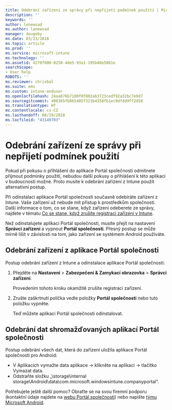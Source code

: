 ```yaml
---
title: Odebrání zařízení ze správy při nepřijetí podmínek použití | Microsoft Docs
description: ''
keywords: ''
author: lenewsad
ms.author: lanewsad
manager: dougeby
ms.date: 03/23/2018
ms.topic: article
ms.prod: ''
ms.service: microsoft-intune
ms.technology: ''
ms.assetid: 4278f000-0258-4de5-93a1-195b48e5061e
searchScope:
- User help
ROBOTS: ''
ms.reviewer: chrisbal
ms.suite: ems
ms.custom: intune-enduser
ms.openlocfilehash: 24aa876b7100f0f802ab3723cedf92a32bc7e9d7
ms.sourcegitcommit: 490365fb8b5405f323b4358fb1ec9dfdd9ff2d58
ms.translationtype: HT
ms.contentlocale: cs-CZ
ms.lasthandoff: 08/29/2018
ms.locfileid: "43149703"
---
```

# <a name="remove-your-device-from-management-if-you-declined-terms-of-use"></a>Odebrání zařízení ze správy při nepřijetí podmínek použití

Pokud při pokusu o přihlášení do aplikace Portál společnosti odmítnete přijmout podmínky použití, nebudou další pokusy o přihlášení k této aplikaci v budoucnosti možné. Proto musíte k odebrání zařízení z Intune použít alternativní postup.

Při odinstalaci aplikace Portál společnosti současně odebíráte zařízení z Intune. Vaše zařízení už nebude mít přístup k prostředkům společnosti. Další informace o tom, co se stane, když zařízení odeberete ze správy, najdete v tématu [Co se stane, když zrušíte registraci zařízení v Intune](what-happens-if-you-unenroll-your-device-from-intune-android.md).

Než odinstalujete aplikaci Portál společnosti, musíte přejít na nastavení **Správci zařízení** a vypnout **Portál společnosti**. Přesný postup se může mírně lišit v závislosti na tom, jako zařízení se systémem Android používáte.

## <a name="removing-the-device-from-the-company-portal-app"></a>Odebrání zařízení z aplikace Portál společnosti

Postup odebrání zařízení z Intune a odinstalace aplikace Portál společnosti:

1.  Přejděte na **Nastavení** &gt; **Zabezpečení &amp; Zamykací obrazovka** &gt; **Správci zařízení**.

    Provedením tohoto kroku okamžitě zrušíte registraci zařízení.

2.  Zrušte zaškrtnutí políčka vedle položky **Portál společnosti** nebo tuto položku vypněte.

    Teď můžete aplikaci Portál společnosti odinstalovat.

## <a name="removing-data-collected-by-the-company-portal-app"></a>Odebrání dat shromažďovaných aplikací Portál společnosti

Postup odebrání všech dat, která do zařízení uložila aplikace Portál společnosti pro Android:

  - V Aplikacích vymažte data aplikace -> klikněte na aplikaci -> tlačítko Vymazat data.
  - Odstraňte složku „\storage\internal storage\Android\data\com.microsoft.windowsintune.companyportal“.


Potřebujete ještě další pomoc? Obraťte se na svou firemní podporu (kontaktní údaje najdete na [webu Portál společnosti](https://go.microsoft.com/fwlink/?linkid=2010980)) nebo napište <a href="mailto:wintunedroidfbk@microsoft.com?subject=I'm having unenrolling my Android device&body=Describe the issue you're experiencing here.">týmu Microsoft Android</a>.
